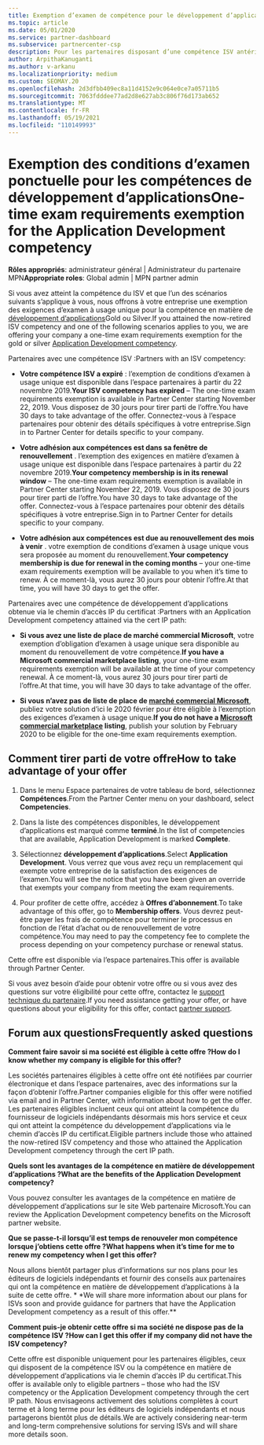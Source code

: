 ```yaml
---
title: Exemption d’examen de compétence pour le développement d’applications
ms.topic: article
ms.date: 05/01/2020
ms.service: partner-dashboard
ms.subservice: partnercenter-csp
description: Pour les partenaires disposant d’une compétence ISV antérieure, Découvrez comment obtenir une exemption des exigences d’examen à usage unique pour les compétences de développement d’applications
author: ArpithaKanuganti
ms.author: v-arkanu
ms.localizationpriority: medium
ms.custom: SEOMAY.20
ms.openlocfilehash: 2d3dfbb409ec8a11d4152e9c064e0ce7a05711b5
ms.sourcegitcommit: 7063fdddee77ad2d8e627ab3c806f76d173ab652
ms.translationtype: MT
ms.contentlocale: fr-FR
ms.lasthandoff: 05/19/2021
ms.locfileid: "110149993"
---
```

# <a name="one-time-exam-requirements-exemption-for-the-application-development-competency"></a><span data-ttu-id="518e4-103">Exemption des conditions d’examen ponctuelle pour les compétences de développement d’applications</span><span class="sxs-lookup"><span data-stu-id="518e4-103">One-time exam requirements exemption for the Application Development competency</span></span>

<span data-ttu-id="518e4-104">**Rôles appropriés**: administrateur général | Administrateur du partenaire MPN</span><span class="sxs-lookup"><span data-stu-id="518e4-104">**Appropriate roles**: Global admin | MPN partner admin</span></span>

<span data-ttu-id="518e4-105">Si vous avez atteint la compétence du ISV et que l’un des scénarios suivants s’applique à vous, nous offrons à votre entreprise une exemption des exigences d’examen à usage unique pour la compétence en matière de [développement d’applications](https://partner.microsoft.com/membership/application-development-competency)Gold ou Silver.</span><span class="sxs-lookup"><span data-stu-id="518e4-105">If you attained the now-retired ISV competency and one of the following scenarios applies to you, we are offering your company a one-time exam requirements exemption for the gold or silver [Application Development competency](https://partner.microsoft.com/membership/application-development-competency).</span></span> 

<span data-ttu-id="518e4-106">Partenaires avec une compétence ISV :</span><span class="sxs-lookup"><span data-stu-id="518e4-106">Partners with an ISV competency:</span></span>

- <span data-ttu-id="518e4-107">**Votre compétence ISV a expiré** : l’exemption de conditions d’examen à usage unique est disponible dans l’espace partenaires à partir du 22 novembre 2019.</span><span class="sxs-lookup"><span data-stu-id="518e4-107">**Your ISV competency has expired** – The one-time exam requirements exemption is available in Partner Center starting November 22, 2019.</span></span> <span data-ttu-id="518e4-108">Vous disposez de 30 jours pour tirer parti de l’offre.</span><span class="sxs-lookup"><span data-stu-id="518e4-108">You have 30 days to take advantage of the offer.</span></span> <span data-ttu-id="518e4-109">Connectez-vous à l’espace partenaires pour obtenir des détails spécifiques à votre entreprise.</span><span class="sxs-lookup"><span data-stu-id="518e4-109">Sign in to Partner Center for details specific to your company.</span></span>

- <span data-ttu-id="518e4-110">**Votre adhésion aux compétences est dans sa fenêtre de renouvellement** . l’exemption des exigences en matière d’examen à usage unique est disponible dans l’espace partenaires à partir du 22 novembre 2019.</span><span class="sxs-lookup"><span data-stu-id="518e4-110">**Your competency membership is in its renewal window** – The one-time exam requirements exemption is available in Partner Center starting November 22, 2019.</span></span> <span data-ttu-id="518e4-111">Vous disposez de 30 jours pour tirer parti de l’offre.</span><span class="sxs-lookup"><span data-stu-id="518e4-111">You have 30 days to take advantage of the offer.</span></span> <span data-ttu-id="518e4-112">Connectez-vous à l’espace partenaires pour obtenir des détails spécifiques à votre entreprise.</span><span class="sxs-lookup"><span data-stu-id="518e4-112">Sign in to Partner Center for details specific to your company.</span></span>

- <span data-ttu-id="518e4-113">**Votre adhésion aux compétences est due au renouvellement des mois à venir** . votre exemption de conditions d’examen à usage unique vous sera proposée au moment du renouvellement.</span><span class="sxs-lookup"><span data-stu-id="518e4-113">**Your competency membership is due for renewal in the coming months** – your one-time exam requirements exemption will be available to you when it’s time to renew.</span></span> <span data-ttu-id="518e4-114">À ce moment-là, vous aurez 30 jours pour obtenir l’offre.</span><span class="sxs-lookup"><span data-stu-id="518e4-114">At that time, you will have 30 days to get the offer.</span></span>

<span data-ttu-id="518e4-115">Partenaires avec une compétence de développement d’applications obtenue via le chemin d’accès IP du certificat :</span><span class="sxs-lookup"><span data-stu-id="518e4-115">Partners with an Application Development competency attained via the cert IP path:</span></span>

- <span data-ttu-id="518e4-116">**Si vous avez une liste de place de marché commercial Microsoft**, votre exemption d’obligation d’examen à usage unique sera disponible au moment du renouvellement de votre compétence.</span><span class="sxs-lookup"><span data-stu-id="518e4-116">**If you have a Microsoft commercial marketplace listing**, your one-time exam requirements exemption will be available at the time of your competency renewal.</span></span> <span data-ttu-id="518e4-117">À ce moment-là, vous aurez 30 jours pour tirer parti de l’offre.</span><span class="sxs-lookup"><span data-stu-id="518e4-117">At that time, you will have 30 days to take advantage of the offer.</span></span>

- <span data-ttu-id="518e4-118">**Si vous n’avez pas de liste de place de [marché commercial Microsoft](https://azure.microsoft.com/overview/commercial-marketplace/)**, publiez votre solution d’ici le 2020 février pour être éligible à l’exemption des exigences d’examen à usage unique.</span><span class="sxs-lookup"><span data-stu-id="518e4-118">**If you do not have a [Microsoft commercial marketplace](https://azure.microsoft.com/overview/commercial-marketplace/) listing**, publish your solution by February 2020 to be eligible for the one-time exam requirements exemption.</span></span>

## <a name="how-to-take-advantage-of-your-offer"></a><span data-ttu-id="518e4-119">Comment tirer parti de votre offre</span><span class="sxs-lookup"><span data-stu-id="518e4-119">How to take advantage of your offer</span></span>

1. <span data-ttu-id="518e4-120">Dans le menu Espace partenaires de votre tableau de bord, sélectionnez **Compétences**.</span><span class="sxs-lookup"><span data-stu-id="518e4-120">From the Partner Center menu on your dashboard, select **Competencies**.</span></span>
2. <span data-ttu-id="518e4-121">Dans la liste des compétences disponibles, le développement d’applications est marqué comme **terminé**.</span><span class="sxs-lookup"><span data-stu-id="518e4-121">In the list of competencies that are available, Application Development is marked **Complete**.</span></span>

3. <span data-ttu-id="518e4-122">Sélectionnez **développement d’applications**.</span><span class="sxs-lookup"><span data-stu-id="518e4-122">Select **Application Development**.</span></span> <span data-ttu-id="518e4-123">Vous verrez que vous avez reçu un remplacement qui exempte votre entreprise de la satisfaction des exigences de l’examen.</span><span class="sxs-lookup"><span data-stu-id="518e4-123">You will see the notice that you have been given an override that exempts your company from meeting the exam requirements.</span></span> 

4. <span data-ttu-id="518e4-124">Pour profiter de cette offre, accédez à **Offres d’abonnement**.</span><span class="sxs-lookup"><span data-stu-id="518e4-124">To take advantage of this offer, go to **Membership offers**.</span></span> <span data-ttu-id="518e4-125">Vous devrez peut-être payer les frais de compétence pour terminer le processus en fonction de l’état d’achat ou de renouvellement de votre compétence.</span><span class="sxs-lookup"><span data-stu-id="518e4-125">You may need to pay the competency fee to complete the process depending on your competency purchase or renewal status.</span></span> 

<span data-ttu-id="518e4-126">Cette offre est disponible via l’espace partenaires.</span><span class="sxs-lookup"><span data-stu-id="518e4-126">This offer is available through Partner Center.</span></span>

<span data-ttu-id="518e4-127">Si vous avez besoin d’aide pour obtenir votre offre ou si vous avez des questions sur votre éligibilité pour cette offre, contactez le [support technique du partenaire](https://partner.microsoft.com/Support).</span><span class="sxs-lookup"><span data-stu-id="518e4-127">If you need assistance getting your offer, or have questions about your eligibility for this offer, contact [partner support](https://partner.microsoft.com/Support).</span></span> 

## <a name="frequently-asked-questions"></a><span data-ttu-id="518e4-128">Forum aux questions</span><span class="sxs-lookup"><span data-stu-id="518e4-128">Frequently asked questions</span></span>

<span data-ttu-id="518e4-129">**Comment faire savoir si ma société est éligible à cette offre ?**</span><span class="sxs-lookup"><span data-stu-id="518e4-129">**How do I know whether my company is eligible for this offer?**</span></span>

<span data-ttu-id="518e4-130">Les sociétés partenaires éligibles à cette offre ont été notifiées par courrier électronique et dans l’espace partenaires, avec des informations sur la façon d’obtenir l’offre.</span><span class="sxs-lookup"><span data-stu-id="518e4-130">Partner companies eligible for this offer were notified via email and in Partner Center, with information about how to get the offer.</span></span> <span data-ttu-id="518e4-131">Les partenaires éligibles incluent ceux qui ont atteint la compétence du fournisseur de logiciels indépendants désormais mis hors service et ceux qui ont atteint la compétence du développement d’applications via le chemin d’accès IP du certificat.</span><span class="sxs-lookup"><span data-stu-id="518e4-131">Eligible partners include those who attained the now-retired ISV competency and those who attained the Application Development competency through the cert IP path.</span></span> 

<span data-ttu-id="518e4-132">**Quels sont les avantages de la compétence en matière de développement d’applications ?**</span><span class="sxs-lookup"><span data-stu-id="518e4-132">**What are the benefits of the Application Development competency?**</span></span>

<span data-ttu-id="518e4-133">Vous pouvez consulter les avantages de la compétence en matière de développement d’applications sur le site Web partenaire Microsoft.</span><span class="sxs-lookup"><span data-stu-id="518e4-133">You can review the Application Development competency benefits on the Microsoft partner website.</span></span> 

<span data-ttu-id="518e4-134">**Que se passe-t-il lorsqu’il est temps de renouveler mon compétence lorsque j’obtiens cette offre ?**</span><span class="sxs-lookup"><span data-stu-id="518e4-134">**What happens when it’s time for me to renew my competency when I get this offer?**</span></span> 

<span data-ttu-id="518e4-135">Nous allons bientôt partager plus d’informations sur nos plans pour les éditeurs de logiciels indépendants et fournir des conseils aux partenaires qui ont la compétence en matière de développement d’applications à la suite de cette offre. \* \*</span><span class="sxs-lookup"><span data-stu-id="518e4-135">We will share more information about our plans for ISVs soon and provide guidance for partners that have the Application Development competency as a result of this offer.\*\*</span></span>  

<span data-ttu-id="518e4-136">**Comment puis-je obtenir cette offre si ma société ne dispose pas de la compétence ISV ?**</span><span class="sxs-lookup"><span data-stu-id="518e4-136">**How can I get this offer if my company did not have the ISV competency?**</span></span>

<span data-ttu-id="518e4-137">Cette offre est disponible uniquement pour les partenaires éligibles, ceux qui disposent de la compétence ISV ou la compétence en matière de développement d’applications via le chemin d’accès IP du certificat.</span><span class="sxs-lookup"><span data-stu-id="518e4-137">This offer is available only to eligible partners – those who had the ISV competency or the Application Development competency through the cert IP path.</span></span> <span data-ttu-id="518e4-138">Nous envisageons activement des solutions complètes à court terme et à long terme pour les éditeurs de logiciels indépendants et nous partagerons bientôt plus de détails.</span><span class="sxs-lookup"><span data-stu-id="518e4-138">We are actively considering near-term and long-term comprehensive solutions for serving ISVs and will share more details soon.</span></span> 


